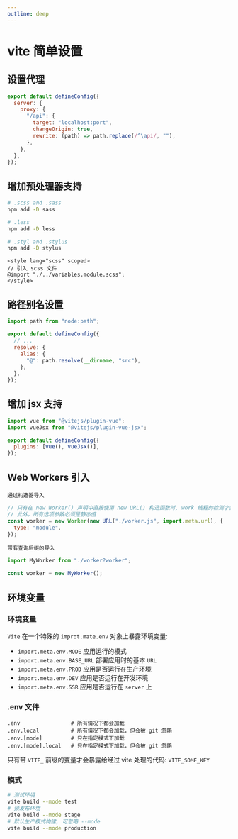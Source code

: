 ```yaml
---
outline: deep
---
```


# vite 简单设置

## 设置代理

```js
export default defineConfig({
  server: {
    proxy: {
      "/api": {
        target: "localhost:port",
        changeOrigin: true,
        rewrite: (path) => path.replace(/^\api/, ""),
      },
    },
  },
});
```

## 增加预处理器支持

```sh
# .scss and .sass
npm add -D sass

# .less
npm add -D less

# .styl and .stylus
npm add -D stylus
```

```vue
<style lang="scss" scoped>
// 引入 scss 文件
@import "./../variables.module.scss";
</style>
```

## 路径别名设置

```js
import path from "node:path";

export default defineConfig({
  // ...
  resolve: {
    alias: {
      "@": path.resolve(__dirname, "src"),
    },
  },
});
```

## 增加 jsx 支持

```js
import vue from "@vitejs/plugin-vue";
import vueJsx from "@vitejs/plugin-vue-jsx";

export default defineConfig({
  plugins: [vue(), vueJsx()],
});
```

## Web Workers 引入

`通过构造器导入`

```js
// 只有在 new Worker() 声明中直接使用 new URL() 构造函数时, work 线程的检测才会生效
// 此外，所有选项参数必须是静态值
const worker = new Worker(new URL("./worker.js", import.meta.url), {
  type: "module",
});
```

`带有查询后缀的导入`

```js
import MyWorker from "./worker?worker";

const worker = new MyWorker();
```

## 环境变量

### 环境变量

`Vite` 在一个特殊的 `improt.mate.env` 对象上暴露环境变量:

- `import.meta.env.MODE` 应用运行的模式
- `import.meta.env.BASE_URL` 部署应用时的基本 `URL`
- `import.meta.env.PROD` 应用是否运行在生产环境
- `import.meta.env.DEV` 应用是否运行在开发环境
- `import.meta.env.SSR` 应用是否运行在 `server` 上

### .env 文件

```
.env                # 所有情况下都会加载
.env.local          # 所有情况下都会加载，但会被 git 忽略
.env.[mode]         # 只在指定模式下加载
.env.[mode].local   # 只在指定模式下加载，但会被 git 忽略
```

只有带 `VITE_` 前缀的变量才会暴露给经过 vite 处理的代码: `VITE_SOME_KEY`

### 模式

```sh
# 测试环境
vite build --mode test
# 预发布环境
vite build --mode stage
# 默认生产模式构建, 可忽略 --mode
vite build --mode production
```